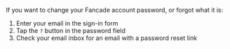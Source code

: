 If you want to change your Fancade account password, or forgot what it is:

1. Enter your email in the sign-in form
2. Tap the `?` button in the password field
3. Check your email inbox for an email with a password reset link